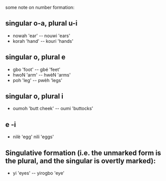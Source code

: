 some note on number formation:

## singular o-a, plural u-i

- nowah 'ear' -- nouwi 'ears'
- korah 'hand' -- kouri 'hands'

## singular o, plural e

- gbo 'foot' -- gbé 'feet'
- hwoN 'arm' -- hwèN 'arms'
- poh 'leg' -- pwèh 'legs'

## singular o, plural i
- oumoh 'butt cheek' -- oumi 'buttocks'

## e -i 
- nilè 'egg'  nili 'eggs'


## Singulative formation (i.e. the unmarked form is the plural, and the singular is overtly marked):

- yi 'eyes' -- yirogbo 'eye' 

